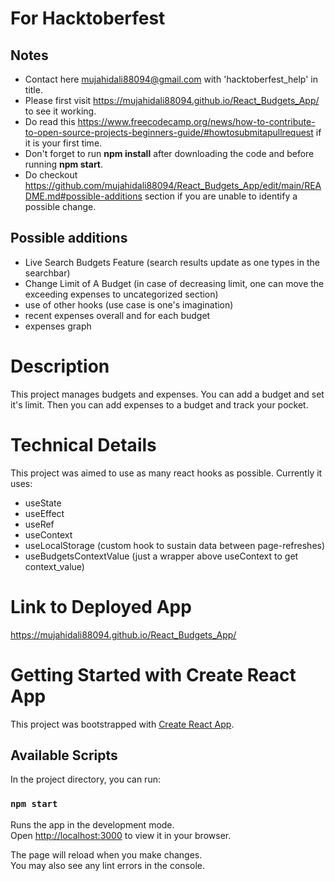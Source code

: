 # For Hacktoberfest
## Notes
* Contact here mujahidali88094@gmail.com with 'hacktoberfest_help' in title.
* Please first visit https://mujahidali88094.github.io/React_Budgets_App/ to see it working.
* Do read this https://www.freecodecamp.org/news/how-to-contribute-to-open-source-projects-beginners-guide/#howtosubmitapullrequest if it is your first time.
* Don't forget to run **npm install** after downloading the code and before running **npm start**.
* Do checkout https://github.com/mujahidali88094/React_Budgets_App/edit/main/README.md#possible-additions section if you are unable to identify a possible change.
## Possible additions
* Live Search Budgets Feature (search results update as one types in the searchbar)
* Change Limit of A Budget
   (in case of decreasing limit, one can move the exceeding expenses to uncategorized section)
* use of other hooks (use case is one's imagination)
* recent expenses overall and for each budget
* expenses graph
# Description
This project manages budgets and expenses. You can add a budget and set it's limit. Then you can add expenses to a budget and track your pocket.
# Technical Details
This project was aimed to use as many react hooks as possible.
Currently it uses:
  * useState
  * useEffect
  * useRef
  * useContext
  * useLocalStorage (custom hook to sustain data between page-refreshes)
  * useBudgetsContextValue (just a wrapper above useContext to get context_value)
# Link to Deployed App
https://mujahidali88094.github.io/React_Budgets_App/
# Getting Started with Create React App

This project was bootstrapped with [Create React App](https://github.com/facebook/create-react-app).

## Available Scripts

In the project directory, you can run:

### `npm start`

Runs the app in the development mode.\
Open [http://localhost:3000](http://localhost:3000) to view it in your browser.

The page will reload when you make changes.\
You may also see any lint errors in the console.
